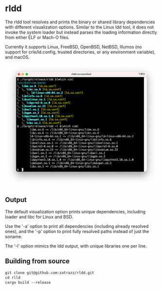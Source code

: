 # rldd

The rldd tool resolves and prints the binary or shared library dependencies with different visualization options.  Similar to the Linux ldd tool, it does not invoke the system loader but instead parses the loading information directly from either ELF or Mach-O files.

Currently it supports Linux, FreeBSD, OpenBSD, NetBSD, Illumos (no support for crle/ld.config, trusted directories, or any environment variable), and macOS.

![screenshot](doc/screenshot.png)

## Output

The default visualization option prints unique dependencies, including loader and libc for Linux and BSD.

Use the '-a' option to print all dependencies (including already resolved ones), and the '-p' option to print fully resolved paths instead of just the soname.

The '-l' option mimics the ldd output, with unique libraries one per line.


## Building from source

```
git clone git@github.com:zatrazz/rldd.git
cd rlld
cargo build --release
```
